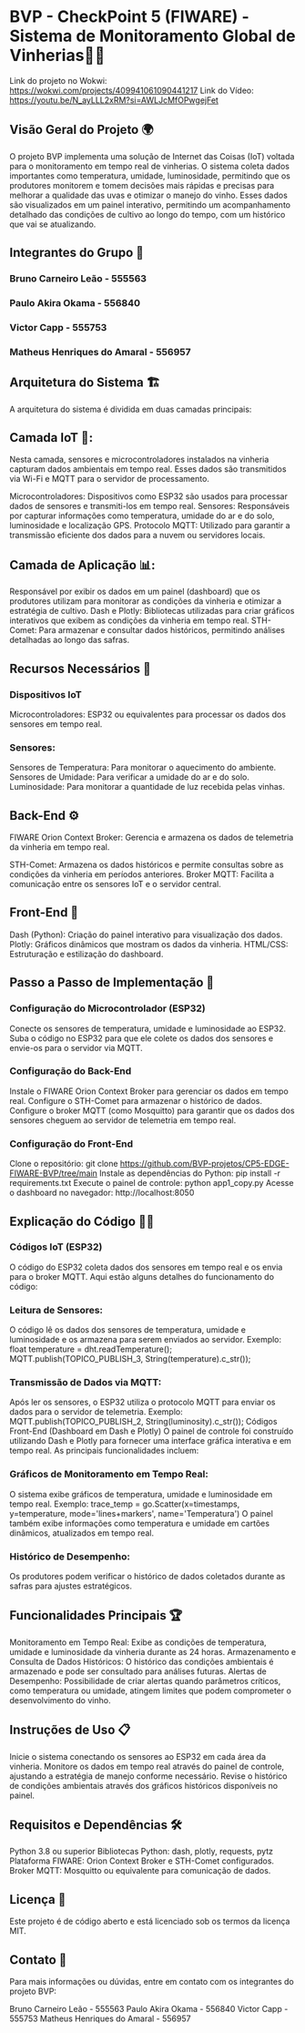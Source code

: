 # BVP - CheckPoint 5 (FIWARE) - Sistema de Monitoramento Global de Vinherias🌿📡

Link do projeto no Wokwi: https://wokwi.com/projects/409941061090441217
Link do Vídeo: https://youtu.be/N_ayLLL2xRM?si=AWLJcMfOPwgejFet

## Visão Geral do Projeto 🌍
O projeto BVP implementa uma solução de Internet das Coisas (IoT) voltada para o monitoramento em tempo real de vinherias. O sistema coleta dados importantes como temperatura, umidade, luminosidade, permitindo que os produtores monitorem e tomem decisões mais rápidas e precisas para melhorar a qualidade das uvas e otimizar o manejo do vinho. Esses dados são visualizados em um painel interativo, permitindo um acompanhamento detalhado das condições de cultivo ao longo do tempo, com um histórico que vai se atualizando.

## Integrantes do Grupo 👥
### Bruno Carneiro Leão - 555563
### Paulo Akira Okama - 556840
### Victor Capp - 555753
### Matheus Henriques do Amaral - 556957

## Arquitetura do Sistema 🏗️
A arquitetura do sistema é dividida em duas camadas principais:

## Camada IoT 🌱:
Nesta camada, sensores e microcontroladores instalados na vinheria capturam dados ambientais em tempo real. Esses dados são transmitidos via Wi-Fi e MQTT para o servidor de processamento.

Microcontroladores: Dispositivos como ESP32 são usados para processar dados de sensores e transmiti-los em tempo real.
Sensores: Responsáveis por capturar informações como temperatura, umidade do ar e do solo, luminosidade e localização GPS.
Protocolo MQTT: Utilizado para garantir a transmissão eficiente dos dados para a nuvem ou servidores locais.

## Camada de Aplicação 📊:
Responsável por exibir os dados em um painel (dashboard) que os produtores utilizam para monitorar as condições da vinheria e otimizar a estratégia de cultivo.
Dash e Plotly: Bibliotecas utilizadas para criar gráficos interativos que exibem as condições da vinheria em tempo real.
STH-Comet: Para armazenar e consultar dados históricos, permitindo análises detalhadas ao longo das safras.

## Recursos Necessários 🚀
### Dispositivos IoT

Microcontroladores: ESP32 ou equivalentes para processar os dados dos sensores em tempo real.

### Sensores:
Sensores de Temperatura: Para monitorar o aquecimento do ambiente.
Sensores de Umidade: Para verificar a umidade do ar e do solo.
Luminosidade: Para monitorar a quantidade de luz recebida pelas vinhas.

## Back-End ⚙️
FIWARE Orion Context Broker: Gerencia e armazena os dados de telemetria da vinheria em tempo real.

STH-Comet: Armazena os dados históricos e permite consultas sobre as condições da vinheria em períodos anteriores.
Broker MQTT: Facilita a comunicação entre os sensores IoT e o servidor central.

## Front-End 🎨

Dash (Python): Criação do painel interativo para visualização dos dados.
Plotly: Gráficos dinâmicos que mostram os dados da vinheria.
HTML/CSS: Estruturação e estilização do dashboard.

## Passo a Passo de Implementação 🔧
### Configuração do Microcontrolador (ESP32)

Conecte os sensores de temperatura, umidade e luminosidade ao ESP32.
Suba o código no ESP32 para que ele colete os dados dos sensores e envie-os para o servidor via MQTT.

### Configuração do Back-End

Instale o FIWARE Orion Context Broker para gerenciar os dados em tempo real.
Configure o STH-Comet para armazenar o histórico de dados.
Configure o broker MQTT (como Mosquitto) para garantir que os dados dos sensores cheguem ao servidor de telemetria em tempo real.

### Configuração do Front-End

Clone o repositório: git clone https://github.com/BVP-projetos/CP5-EDGE-FIWARE-BVP/tree/main
Instale as dependências do Python: pip install -r requirements.txt
Execute o painel de controle: python app1_copy.py
Acesse o dashboard no navegador: http://localhost:8050

## Explicação do Código 🧑‍💻

### Códigos IoT (ESP32)
O código do ESP32 coleta dados dos sensores em tempo real e os envia para o broker MQTT. Aqui estão alguns detalhes do funcionamento do código:

### Leitura de Sensores:

O código lê os dados dos sensores de temperatura, umidade e luminosidade e os armazena para serem enviados ao servidor.
Exemplo: float temperature = dht.readTemperature(); MQTT.publish(TOPICO_PUBLISH_3, String(temperature).c_str());

### Transmissão de Dados via MQTT:

Após ler os sensores, o ESP32 utiliza o protocolo MQTT para enviar os dados para o servidor de telemetria.
Exemplo: MQTT.publish(TOPICO_PUBLISH_2, String(luminosity).c_str());
Códigos Front-End (Dashboard em Dash e Plotly)
O painel de controle foi construído utilizando Dash e Plotly para fornecer uma interface gráfica interativa e em tempo real. As principais funcionalidades incluem:

### Gráficos de Monitoramento em Tempo Real:

O sistema exibe gráficos de temperatura, umidade e luminosidade em tempo real.
Exemplo: trace_temp = go.Scatter(x=timestamps, y=temperature, mode='lines+markers', name='Temperatura')
O painel também exibe informações como temperatura e umidade em cartões dinâmicos, atualizados em tempo real.

### Histórico de Desempenho:

Os produtores podem verificar o histórico de dados coletados durante as safras para ajustes estratégicos.

## Funcionalidades Principais 🏆

Monitoramento em Tempo Real: Exibe as condições de temperatura, umidade e luminosidade da vinheria durante as 24 horas.
Armazenamento e Consulta de Dados Históricos: O histórico das condições ambientais é armazenado e pode ser consultado para análises futuras.
Alertas de Desempenho: Possibilidade de criar alertas quando parâmetros críticos, como temperatura ou umidade, atingem limites que podem comprometer o desenvolvimento do vinho.

## Instruções de Uso 📋
Inicie o sistema conectando os sensores ao ESP32 em cada área da vinheria.
Monitore os dados em tempo real através do painel de controle, ajustando a estratégia de manejo conforme necessário.
Revise o histórico de condições ambientais através dos gráficos históricos disponíveis no painel.

## Requisitos e Dependências 🛠️
Python 3.8 ou superior
Bibliotecas Python: dash, plotly, requests, pytz
Plataforma FIWARE: Orion Context Broker e STH-Comet configurados.
Broker MQTT: Mosquitto ou equivalente para comunicação de dados.

## Licença 📄
Este projeto é de código aberto e está licenciado sob os termos da licença MIT.

## Contato 💬
Para mais informações ou dúvidas, entre em contato com os integrantes do projeto BVP:

Bruno Carneiro Leão - 555563
Paulo Akira Okama - 556840
Victor Capp - 555753
Matheus Henriques do Amaral - 556957
